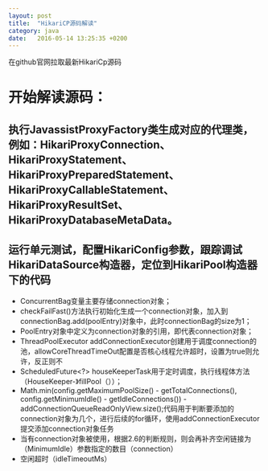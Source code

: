 ```yaml
---
layout: post
title:  "HikariCP源码解读"
category: java
date:   2016-05-14 13:25:35 +0200
---
```


在github官网拉取最新HikariCp源码
# 开始解读源码：
## 执行JavassistProxyFactory类生成对应的代理类，例如：HikariProxyConnection、HikariProxyStatement、HikariProxyPreparedStatement、HikariProxyCallableStatement、HikariProxyResultSet、HikariProxyDatabaseMetaData。
## 运行单元测试，配置HikariConfig参数，跟踪调试HikariDataSource构造器，定位到HikariPool构造器下的代码
- ConcurrentBag变量主要存储connection对象；
- checkFailFast()方法执行初始化生成一个connection对象，加入到 connectionBag.add(poolEntry)对象中，此时connectionBag的size为1；
- PoolEntry对象中定义为connection对象的引用，即代表connection对象；
- ThreadPoolExecutor addConnectionExecutor创建用于调度connection的池，allowCoreThreadTimeOut配置是否核心线程允许超时，设置为true则允许，反正则不
- ScheduledFuture<?> houseKeeperTask用于定时调度，执行线程体方法（HouseKeeper-》fillPool（））；
- Math.min(config.getMaximumPoolSize() - getTotalConnections(), config.getMinimumIdle() - getIdleConnections()) - addConnectionQueueReadOnlyView.size();代码用于判断要添加的connection对象为几个，进行后续的for循环，使用addConnectionExecutor提交添加connection对象任务
- 当有connection对象被使用，根据2.6的判断规则，则会再补齐空闲链接为（MinimumIdle）参数指定的数目（connection）
- 空闲超时（idleTimeoutMs）